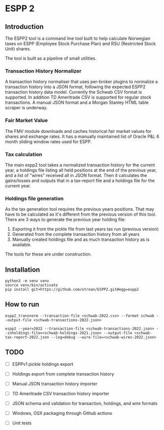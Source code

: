 # ESPP 2

## Introduction
The ESPP2 tool is a command line tool built to help calculate Norwegian taxes on ESPP (Employee Stock Purchase Plan) and RSU (Restricted Stock Unit) shares.

The tool is built as a pipeline of small utilities.


### Transaction History Normalizer
A transaction history normaliser that uses per-broker plugins to normalize a transaction history into a JSON format, following the expected ESPP2 transaction history data model.
Currently the Schwab CSV format is supported. In addition TD Ameritrade CSV is supported for regular stock transactions. A manual JSON format and a Morgan Stanley HTML table scraper is underway.

### Fair Market Value
The FMV module downloads and caches historical fair market values for shares and exchange rates.
It has a manually maintained list of Oracle P&L 6 month sliding window rates used for ESPP.

### Tax calculation
The main espp2 tool takes a normalized transaction history for the current year, a holdings file listing all held positions at the end of the previous year, and a list of "wires" received all in JSON format. Then it calculates the gains/losses and outputs that in a tax-report file and a holdings file for the current year.

### Holdings file generation
As the tax generation tool requires the previous years positions. That may have to be calculated as it's different from the previous version of this tool. There are 3 ways to generate the previous year holding file:

1. Exporting it from the pickle file from last years tax run (previous version)
2. Generated from the complete transaction history from all years
3. Manually created holdings file and as much transaction history as is available.

The tools for these are under construction.

## Installation

```
python3 -m venv venv
source venv/bin/activate
pip install git+https://github.com/otroan/ESPP2.git#egg=espp2
```

## How to run

```
espp2_transnorm --transaction-file <schwab-2022.csv> --format schwab --output-file <schwab-transactions-2022.json>

espp2 --year=2022 --transaction-file <schwab-transactions-2022.json> --inholdings-file=<schwab-holdings-2021.json> --output-file <schwab-tax-report-2022.json --log=debug --wire-file=<schwab-wires-2022.json>

```

## TODO
- [ ] ESPPv1 pickle holdings export
- [ ] Holdings export from complete transaction history
- [ ] Manual JSON transaction history importer
- [ ] TD Ameritrade CSV transaction history importer
- [ ] JSON schema and validation for transaction, holdings, and wire formats
- [ ] Windows, OSX packaging through Github actions
- [ ] Unit tests


